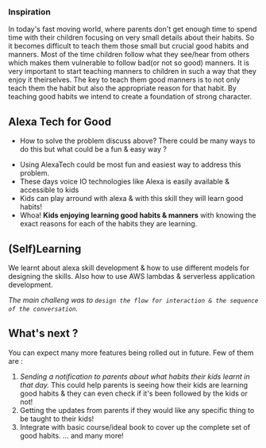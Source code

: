 ### Inspiration
In today's fast moving world, where parents don't get enough time to spend time with their children focusing on very small details about their habits. 
So it becomes difficult to teach them those small but crucial good habits and manners. 
Most of the time children follow what they see/hear from others which makes them vulnerable to follow bad(or not so good) manners. 
It is very important to start teaching manners to children in such a way that they enjoy it theirselves.
The key to teach them good manners is to not only teach them the habit but also the appropriate reason for that habit.
By teaching good habits we intend to create a foundation of strong character.

## Alexa Tech for Good
* How to solve the problem discuss above?
There could be many ways to do this but what could be a fun & easy way ?
- Using AlexaTech could be most fun and easiest way to address this problem.
- These days voice IO technologies like Alexa is easily available & accessible to kids
- Kids can play arround with alexa & with this skill they will learn good habits!
- Whoa! **Kids enjoying learning good habits & manners** with knowing the exact reasons for each of the habits they are learning. 

## (Self)Learning
We learnt about alexa skill development & how to use different models for designing the skills.
Also how to use AWS lambdas & serverless application development.

_The main challeng was to `design the flow for interaction & the sequence of the conversation`._

## What's next ?
You can expect many more features being rolled out in future. 
Few of them are : 
1. _Sending a notification to parents about what habits their kids learnt in that day._ This could help parents is seeing how their kids are learning good habits & they can even check if it's been followed by the kids or not!
2. Getting the updates from parents if they would like any specific thing to be taught to their kids!
3. Integrate with basic course/ideal book to cover up the complete set of good habits.
... and many more!


